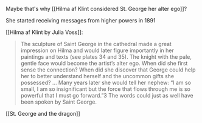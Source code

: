 Maybe that's why [[Hilma af Klint considered St. George her alter ego]]? 

She started receiving messages from higher powers in 1891


[[Hilma af Klint by Julia Voss]]:
> The sculpture of Saint George in the cathedral made a great impression on Hilma and would later figure importantly in her paintings and texts (see plates 34 and 35). The knight with the pale, gentle face would become the artist’s alter ego. When did she first sense the connection? When did she discover that George could help her to better understand herself and the uncommon gifts she possessed?
> ... Many years later she would tell her nephew: “I am so small, I am so insignificant but the force that flows through me is so powerful that I must go forward.”3 The words could just as well have been spoken by Saint George.


[[St. George and the dragon]]